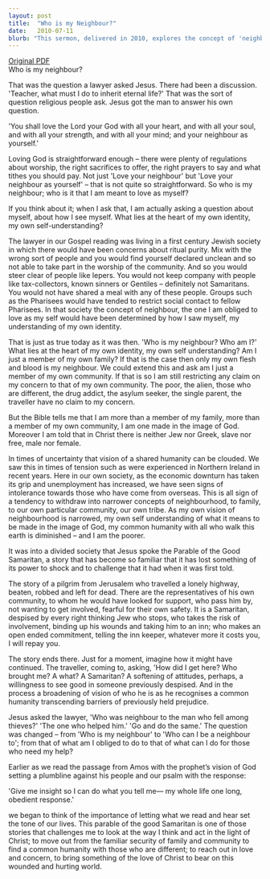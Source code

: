 ```yaml
---
layout: post
title:  "Who is my Neighbour?"
date:   2010-07-11
blurb: "This sermon, delivered in 2010, explores the concept of 'neighbour' in the context of the Christian faith. Drawing on the parable of the Good Samaritan, it challenges the listener to broaden their understanding of who they are obliged to love as themselves. It emphasizes the importance of transcending barriers of prejudice and extending love and concern to all, reflecting the love of Christ in a wounded and hurting world."
---
```

[Original PDF](/assets/pdf/proper102010.pdf)    
Who is my neighbour?

That was the question a lawyer asked Jesus. There had been a discussion. 'Teacher, what must I do to inherit eternal life?' That was the sort of question religious people ask. Jesus got the man to answer his own question.

'You shall love the Lord your God with all your heart, and with all your soul, and with all your strength, and with all your mind; and your neighbour as yourself.'

Loving God is straightforward enough – there were plenty of regulations about worship, the right sacrifices to offer, the right prayers to say and what tithes you should pay. Not just 'Love your neighbour' but 'Love your neighbour as yourself' – that is not quite so straightforward. So who is my neighbour; who is it that I am meant to love as myself?

If you think about it; when I ask that, I am actually asking a question about myself, about how I see myself. What lies at the heart of my own identity, my own self-understanding?

The lawyer in our Gospel reading was living in a first century Jewish society in which there would have been concerns about ritual purity. Mix with the wrong sort of people and you would find yourself declared unclean and so not able to take part in the worship of the community. And so you would steer clear of people like lepers. You would not keep company with people like tax-collectors, known sinners or Gentiles – definitely not Samaritans. You would not have shared a meal with any of these people. Groups such as the Pharisees would have tended to restrict social contact to fellow Pharisees. In that society the concept of neighbour, the one I am obliged to love as my self would have been determined by how I saw myself, my understanding of my own identity.

That is just as true today as it was then. 'Who is my neighbour? Who am I?' What lies at the heart of my own identity, my own self understanding? Am I just a member of my own family? If that is the case then only my own flesh and blood is my neighbour. We could extend this and ask am I just a member of my own community. If that is so I am still restricting any claim on my concern to that of my own community. The poor, the alien, those who are different, the drug addict, the asylum seeker, the single parent, the traveller have no claim to my concern.

But the Bible tells me that I am more than a member of my family, more than a member of my own community, I am one made in the image of God. Moreover I am told that in Christ there is neither Jew nor Greek, slave nor free, male nor female.

In times of uncertainty that vision of a shared humanity can be clouded. We saw this in times of tension such as were experienced in Northern Ireland in recent years. Here in our own society, as the economic downturn has taken its grip and unemployment has increased, we have seen signs of intolerance towards those who have come from overseas. This is all sign of a tendency to withdraw into narrower concepts of neighbourhood, to family, to our own particular community, our own tribe. As my own vision of neighbourhood is narrowed, my own self understanding of what it means to be made in the image of God, my common humanity with all who walk this earth is diminished – and I am the poorer.

It was into a divided society that Jesus spoke the Parable of the Good Samaritan, a story that has become so familiar that it has lost something of its power to shock and to challenge that it had when it was first told.

The story of a pilgrim from Jerusalem who travelled a lonely highway, beaten, robbed and left for dead. There are the representatives of his own community, to whom he would have looked for support, who pass him by, not wanting to get involved, fearful for their own safety. It is a Samaritan, despised by every right thinking Jew who stops, who takes the risk of involvement, binding up his wounds and taking him to an inn; who makes an open ended commitment, telling the inn keeper, whatever more it costs you, I will repay you.

The story ends there. Just for a moment, imagine how it might have continued. The traveller, coming to, asking, 'How did I get here? Who brought me? A what? A Samaritan? A softening of attitudes, perhaps, a willingness to see good in someone previously despised. And in the process a broadening of vision of who he is as he recognises a common humanity transcending barriers of previously held prejudice.

Jesus asked the lawyer, 'Who was neighbour to the man who fell among thieves?' 'The one who helped him.' 'Go and do the same.' The question was changed – from 'Who is my neighbour' to 'Who can I be a neighbour to'; from that of what am I obliged to do to that of what can I do for those who need my help?

Earlier as we read the passage from Amos with the prophet’s vision of God setting a plumbline against his people and our psalm with the response:

'Give me insight so I can do what you tell me— my whole life one long, obedient response.'

we began to think of the importance of letting what we read and hear set the tone of our lives. This parable of the good Samaritan is one of those stories that challenges me to look at the way I think and act in the light of Christ; to move out from the familiar security of family and community to find a common humanity with those who are different; to reach out in love and concern, to bring something of the love of Christ to bear on this wounded and hurting world.
